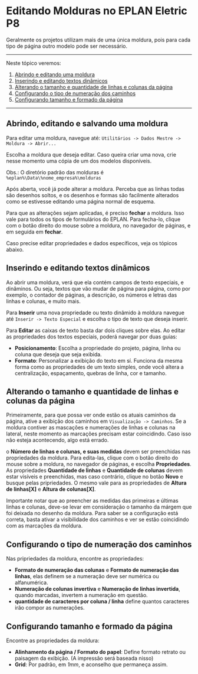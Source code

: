 # Editando Molduras no EPLAN Eletric P8

Geralmente os projetos utilizam mais de uma única moldura, pois para cada tipo de página outro modelo pode ser necessário.

*******
Neste tópico veremos:
 1. [Abrindo e editando uma moldura](#editarmoldura)
 2. [Inserindo e editando textos dinâmicos](#textosdinamicos)
 3. [Alterando o tamanho e quantidade de linhas e colunas da página](#caminhos)
 4. [Configurando o tipo de numeração dos caminhos](#numeracaocaminhos)
 5. [Configurando tamanho e formado da página](#formatopagina)

*******

<div id='editarmoldura'/>  

## Abrindo, editando e salvando uma moldura

Para editar uma moldura, navegue até: `Utilitários -> Dados Mestre -> Moldura -> Abrir...`

Escolha a moldura que deseja editar. Caso queira criar uma nova, crie nesse momento uma cópia de um dos modelos disponíveis.

Obs.: O diretório padrão das molduras é `%eplan%\Data\%nome_empresa%\molduras`

Após aberta, você já pode alterar a moldura. Perceba que as linhas todas são desenhos soltos, e os desenhos e formas são facilmente alterados como se estivesse editando uma página normal de esquema.

Para que as alterações sejam aplicadas, é preciso **fechar** a moldura. Isso vale para todos os tipos de formulários do EPLAN. Para fecha-lo, clique com o botão direito do mouse sobre a moldura, no navegador de páginas, e em seguida em **fechar**.

Caso precise editar propriedades e dados específicos, veja os tópicos abaixo.


<div id='textosdinamicos'/> 

## Inserindo e editando textos dinâmicos

Ao abrir uma moldura, verá que ela contém campos de texto especiais, e dinâminos. Ou seja, textos que vão mudar de página para página, como por exemplo, o contador de páginas, a descrição, os números e letras das linhas e colunas, e muito mais.

Para **Inserir** uma nova propriedade ou texto dinâmido à moldura navegue até `Inserir -> Texto Especial` e escolha o tipo de texto que deseja inserir.

Para **Editar** as caixas de texto basta dar dois cliques sobre elas. Ao editar as propriedades dos textos especiais, poderá navegar por duas guias:
 - **Posicionamento**: Escolha a propriedade do projeto, página, linha ou coluna que deseja que seja exibida.
 - **Formato**: Personalizar a exibição do texto em sí. Funciona da mesma forma como as propriedades de um texto simples, onde você altera a centralização, espaçamento, quebras de linha, cor e tamanho.


<div id='caminhos'/> 

## Alterando o tamanho e quantidade de linhas e colunas da página

Primeiramente, para que possa ver onde estão os atuais caminhos da página, ative a exibição dos caminhos em `Visualização -> Caminhos`.
Se a moldura contiver as mascações e numerações de linhas e colunas na lateral, neste momento as marcações precisam estar coincidindo. Caso isso não esteja acontecendo, algo está errado.

o **Número de linhas e colunas, e suas medidas** devem ser preenchidas nas propriedades da moldura. Para edita-las, clique com o botão direito do mouse sobre a moldura, no navegador de páginas, e escolha **Propriedades**. As propriedades **Quantidade de linhas** e **Quantidade de colunas** devem estar visíveis e preenchidas, mas caso contrário, clique no botão **Novo** e busque pelas pripriedades. O mesmo vale para as propriedades de **Altura de linhas[X]** e **Altura de colunas[X]**.

Importante notar que ao preencher as medidas das primeiras e últimas linhas e colunas, deve-se levar em consideração o tamanho da márgem que foi deixada no desenho da moldura.
Para saber se a configuração está correta, basta ativar a visibilidade dos caminhos e ver se estão coincidindo com as marcações da moldura.


<div id='numeracaocaminhos'/> 

## Configurando o tipo de numeração dos caminhos

Nas pripriedades da moldura, encontre as propriedades:
- **Formato de numeração das colunas** e **Formato de numeração das linhas**, elas definem se a numeração deve ser numérica ou alfanumérica.
- **Numeração de colunas invertiva** e **Numeração de linhas invertida**, quando marcadas, invertem a numeração em questão.
- **quantidade de caracteres por coluna / linha** define quantos caracteres irão compor as numerações.

<div id='formatopagina'/> 

## Configurando tamanho e formado da página

Encontre as propriedades da moldura:
- **Alinhamento da página / Formato do papel**: Define formato retrato ou paisagem da exibição. (A impressão será baseada nisso)
- **Grid**: Por padrão, em *1mm*, e aconselho que permaneça assim.

